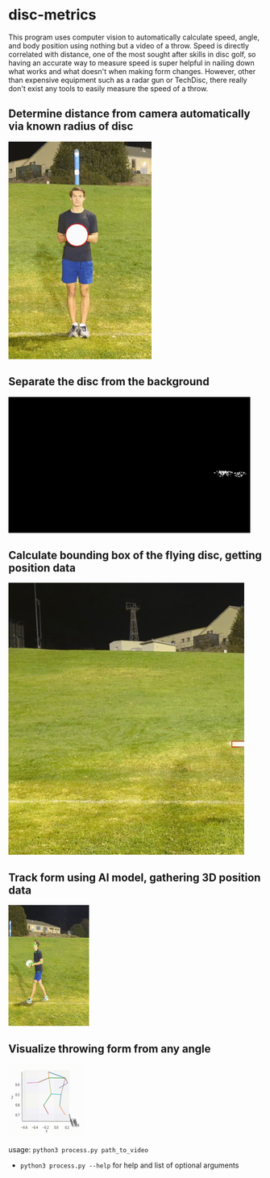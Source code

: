 # disc-metrics
This program uses computer vision to automatically calculate speed, angle, and body position using nothing but a video of a throw. Speed is directly correlated with distance, one of the most sought after skills in disc golf, so having an accurate way to measure speed is super helpful in nailing down what works and what doesn't when making form changes. However, other than expensive equipment such as a radar gun or TechDisc, there really don't exist any tools to easily measure the speed of a throw.

## Determine distance from camera automatically via known radius of disc
![](https://github.com/DiscMetrics/disc-metrics/blob/examples/data/disc_metrics_circles-cropped-2.gif)

## Separate the disc from the background
![](https://github.com/DiscMetrics/disc-metrics/blob/examples/data/disc_metrics_threshold-cropped.gif)

## Calculate bounding box of the flying disc, getting position data
![](https://github.com/DiscMetrics/disc-metrics/blob/examples/data/disc_metrics_disc_flying-cropped.gif)

## Track form using AI model, gathering 3D position data
![](https://github.com/DiscMetrics/disc-metrics/blob/examples/data/disc_metrics_overlay-cropped.gif)

## Visualize throwing form from any angle
![](https://github.com/DiscMetrics/disc-metrics/blob/examples/data/disc_metrics_wireframe-cropped.gif)


usage: `python3 process.py path_to_video`
* `python3 process.py --help` for help and list of optional arguments 
